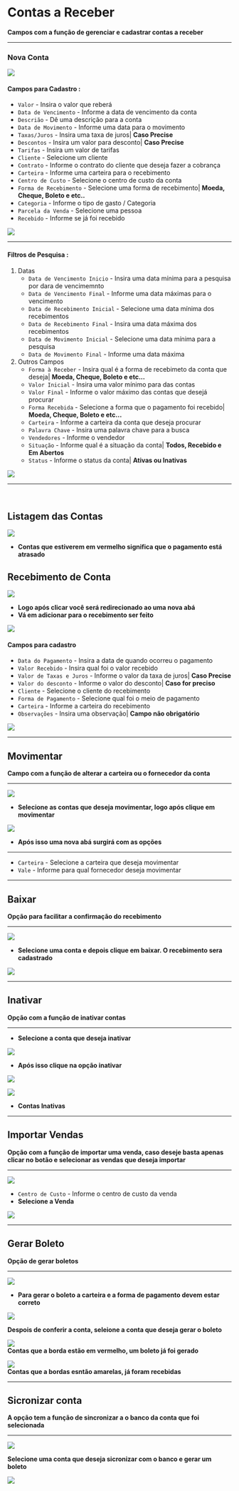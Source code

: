 # Contas a Receber
**Campos com a função de gerenciar e cadastrar contas a receber**
***

### Nova Conta

![](../../img/novaContaReceber.png)

#### **Campos para Cadastro :**

* `Valor` - Insira o valor que reberá
* `Data de Vencimento` - Informe a data de vencimento da conta
* `Descrião` - Dê uma descrição para a conta
* `Data de Movimento` - Informe uma data para o movimento
* `Taxas/Juros` - Insira uma taxa de juros| **Caso Precise**
* `Descontos` - Insira um valor para desconto| **Caso Precise**
* `Tarifas` - Insira um valor de tarifas
* `Cliente` - Selecione um cliente
* `Contrato` - Informe o contrato do cliente que deseja fazer a cobrança
* `Carteira` - Informe uma carteira para o recebimento
* `Centro de Custo` - Selecione o centro de custo da conta
* `Forma de Recebimento` - Selecione uma forma de recebimento| **Moeda, Cheque, Boleto e etc..**
* `Categoria` - Informe o tipo de gasto / Categoria
* `Parcela da Venda` - Selecione uma pessoa
* `Recebido` - Informe se já foi recebido

![](../../img/cadastroContaAReceber.png)
***

#### **Filtros de Pesquisa :**

1. Datas
    - `Data de Vencimento Inicio` - Insira uma data mínima para a pesquisa por dara de vencimemnto
    - `Data de Vencimento Final` - Informe uma data máximas para o vencimento
    - `Data de Recebimento Inicial` - Selecione uma data mínima dos recebimentos
    - `Data de Recebimento Final` - Insira uma data máxima dos recebimentos
    - `Data de Movimento Inicial` - Selecione uma data mínima para a pesquisa
    - `Data de Movimento Final` - Informe uma data máxima
2. Outros Campos
    - `Forma à Receber` - Insira qual é a forma de recebimeto da conta que deseja| **Moeda, Cheque, Boleto e etc...**
    - `Valor Inicial` - Insira uma valor mínimo para das contas
    - `Valor Final` - Informe o valor máximo das contas que desejá procurar
    - `Forma Recebida` - Selecione a forma que o pagamento foi recebido| **Moeda, Cheque, Boleto e etc...**
    - `Carteira` - Informe a carteira da conta que deseja procurar
    - `Palavra Chave` - Insira uma palavra chave para a busca
    - `Vendedores` - Informe o vendedor
    - `Situação` - Informe qual é a situação da conta| **Todos, Recebido e Em Abertos**
    - `Status` - Informe o status da conta| **Ativas ou Inativas**

![](../../img/filtroContasAReceber.png)
***
<br>

## Listagem das Contas

![](../../img/listagemDeContas2.png)

* **Contas que estiverem em vermelho significa que o pagamento está atrasado**

## Recebimento de Conta

![](../../img/contaSeta.png)

* **Logo após clicar você será redirecionado ao uma nova abá**
* **Vá em adicionar para o recebimento ser feito**

![](../../img/adicionar.png)

#### **Campos para cadastro**

* `Data do Pagamento` - Insira a data de quando ocorreu o pagamento
* `Valor Recebido` - Insira qual foi o valor recebido
* `Valor de Taxas e Juros` - Informe o valor da taxa de juros| **Caso Precise**
* `Valor do desconto` - Informe o valor do desconto| **Caso for preciso**
* `Cliente` - Selecione o cliente do recebimento
* `Forma de Pagamento` - Selecione qual foi o meio de pagamento
* `Carteira` - Informe a carteira do recebimento
* `Observações` - Insira uma observação| **Campo não obrigatório**

![](../../img/cadastroRecebimento.png)
***

## **Movimentar**
**Campo com a função de alterar a carteira ou o fornecedor da conta**
***

![](../../img/recebimentoSeta.png)

* **Selecione as contas que deseja movimentar, logo após clique em movimentar**

![](../../img/movimentar.png)

* **Após isso uma nova abá surgirá com as opções**
***
* `Carteira` - Selecione a carteira que deseja movimentar
* `Vale` - Informe para qual fornecedor deseja movimentar

*** 

## **Baixar**
**Opção para facilitar a confirmação do recebimento**
***

![](../../img/baixar.png)

* **Selecione uma conta e depois clique em baixar. O recebimento sera cadastrado**

![](../../img/recebimentoSeta.png)
***

## **Inativar**
**Opção com a função de inativar contas**
***

* **Selecione a conta que deseja inativar**

![](../../img/recebimentoSeta.png)

* **Após isso clique na opção inativar**

![](../../img/inativar.png)

![](../../img/contasInativas.png)

* **Contas Inativas**
***

## **Importar Vendas**
**Opção com a função de importar uma venda, caso deseje basta apenas clicar no botão e selecionar as vendas que deseja importar**
***

![](../../img/importarVendas.png)

* `Centro de Custo` - Informe o centro de custo da venda
* **Selecione a Venda**

![](../../img/importarVendas2.jpg)
***

## **Gerar Boleto**
**Opção de gerar boletos**
***

![](../../img/gerarBoletos.png)

* **Para gerar o boleto a carteira e a forma de pagamento devem estar correto**

![](../../img/recebimentoSeta.png)

**Despois de conferir a conta, seleione a conta que deseja gerar o boleto**

![](../../img/foda.png)  
**Contas que a borda estão em vermelho, um boleto já foi gerado**

![](../../img/fodaAmarela.png) <br> 
**Contas que a bordas esntão amarelas, já foram recebidas**
***

## **Sicronizar conta**
**A opção tem a função de sincronizar a o banco da conta que foi selecionada**
***

![](../../img/recebimentoSeta.png)

**Selecione uma conta que deseja sicronizar com o banco e gerar um boleto**

![](../../img/sincronizarBanco.png)

